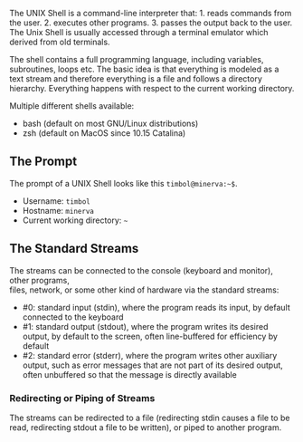 The UNIX Shell is a command-line interpreter that: 1. reads commands from the user. 2. executes other programs. 3. passes the output back to the user. The Unix Shell is usually accessed through a terminal emulator which derived from old terminals.

The shell contains a full programming language, including variables, subroutines, loops etc. The basic idea is that everything is modeled as a text stream and therefore everything is a file and follows a directory hierarchy. Everything happens with respect to the current working directory. 

Multiple different shells available:
- bash (default on most GNU/Linux distributions)  
-  zsh (default on MacOS since 10.15 Catalina)  
## The Prompt
The prompt of a UNIX Shell looks like this `timbol@minerva:~$`. 
- Username: `timbol`
- Hostname: `minerva`
- Current working directory: `~`
## The Standard Streams
The streams can be connected to the console (keyboard and monitor), other programs,  
files, network, or some other kind of hardware via the standard streams:  
- #0: standard input (stdin), where the program reads its input, by default connected to the keyboard  
- #1: standard output (stdout), where the program writes its desired output, by default to the screen, often line-buffered for efficiency by default  
- #2: standard error (stderr), where the program writes other auxiliary output, such as error messages that are not part of its desired output, often unbuffered so that the message is directly available  
### Redirecting or Piping of Streams
The streams can be redirected to a file (redirecting stdin causes a file to be read, redirecting stdout a file to be written), or piped to another program.

